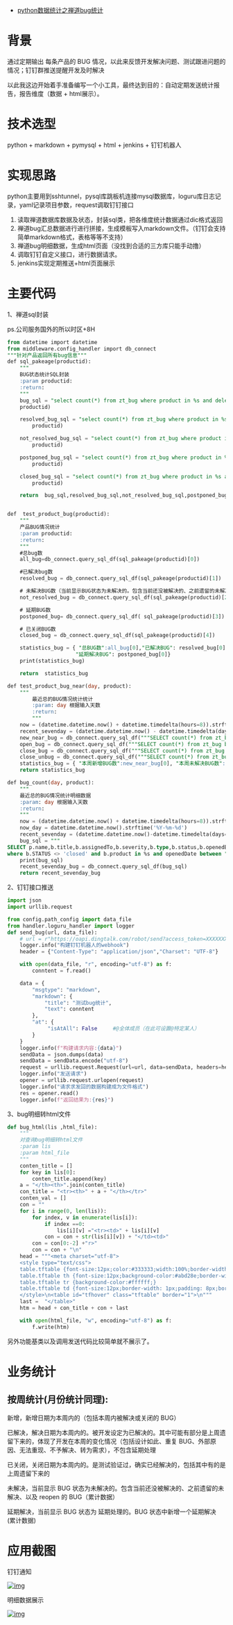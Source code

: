 - [python数据统计之禅道bug统计](https://www.cnblogs.com/judede/p/15152845.html)



# 背景

通过定期输出 每条产品的 BUG 情况，以此来反馈开发解决问题、测试跟进问题的情况；钉钉群推送提醒开发及时解决

以此我这边开始着手准备编写一个小工具，最终达到目的：自动定期发送统计报告，报告维度（数据 + html展示）。

# 技术选型

python + markdown + pymysql + html + jenkins + 钉钉机器人

# 实现思路

python主要用到sshtunnel，pysql库跳板机连接mysql数据库，loguru库日志记录，yaml记录项目参数，request调取钉钉接口

1. 读取禅道数据库数据及状态，封装sql类，把各维度统计数据通过dic格式返回
2. 禅道bug汇总数据进行进行拼接，生成模板写入markdown文件。（钉钉会支持简单markdown格式，表格等等不支持）
3. 禅道bug明细数据，生成html页面（没找到合适的三方库只能手动撸）
4. 调取钉钉自定义接口，进行数据请求。
5. jenkins实现定期推送+html页面展示

# 主要代码

1、禅道sql封装

ps.公司服务国外的所以时区+8H

```sql
from datetime import datetime
from middleware.config_handler import db_connect
"""针对产品返回所有bug信息"""
def sql_pakeage(productid):
    """
    BUG状态统计SQL封装
    :param productid:
    :return:
    """
    bug_sql = "select count(*) from zt_bug where product in %s and deleted='0'"% (
    productid)

    resolved_bug_sql = "select count(*) from zt_bug where product in %s and deleted = '0' and `status` = 'resolved' and resolution <> 'postponed' " % (
        productid)

    not_resolved_bug_sql = "select count(*) from zt_bug where product in %s  and deleted = '0' and `status` =  'active' " % (
        productid)

    postponed_bug_sql = "select count(*) from zt_bug where product in %s and deleted = '0' and `status` <> 'closed' and resolution = 'postponed' " % (
        productid)

    closed_bug_sql = "select count(*) from zt_bug where product in %s and deleted = '0' and `status` = 'closed' " % (
        productid)

    return  bug_sql,resolved_bug_sql,not_resolved_bug_sql,postponed_bug_sql,closed_bug_sql


def  test_product_bug(productid):
    """
    产品BUG情况统计
    :param productid:
    :return:
    """
    #总bug数
    all_bug=db_connect.query_sql_df(sql_pakeage(productid)[0])

    #已解决bug数
    resolved_bug = db_connect.query_sql_df(sql_pakeage(productid)[1])

    # 未解决BUG数（当前显示BUG状态为未解决的。包含当前还没被解决的、之前遗留的未解决、以及reopen的BUG（累计数据））
    not_resolved_bug = db_connect.query_sql_df(sql_pakeage(productid)[2])

    # 延期BUG数
    postponed_bug= db_connect.query_sql_df( sql_pakeage(productid)[3])

    # 已关闭BUG数
    closed_bug = db_connect.query_sql_df(sql_pakeage(productid)[4])

    statistics_bug = { "总BUG数":all_bug[0],"已解决BUG": resolved_bug[0], "未解决BUG": not_resolved_bug[0], "已关闭BUG": closed_bug[0],
                      "延期解决BUG": postponed_bug[0]}
    print(statistics_bug)

    return  statistics_bug

def test_product_bug_near(day, product):
    """
        最近总的BUG情况统计统计
        :param: day 根据输入天数
        :return:
        """
    now = (datetime.datetime.now() + datetime.timedelta(hours=8)).strftime('%Y-%m-%d %H:%M:%S') #服务器时区要 + 8h
    recent_sevenday = (datetime.datetime.now() - datetime.timedelta(days=day)).strftime("%Y-%m-%d %H:%M:%S")
    new_near_bug = db_connect.query_sql_df("""SELECT count(*) from zt_bug b where  b.product in %s and openedDate between "%s" and "%s";"""%(product, recent_sevenday, now))
    open_bug = db_connect.query_sql_df("""SELECT count(*) from zt_bug b where  b.product  in %s and  b.STATUS = "active" and openedDate between "%s" and "%s";"""%(product, recent_sevenday, now))
    close_bug = db_connect.query_sql_df("""SELECT count(*) from zt_bug b where  b.product  in %s and  b.STATUS = "closed" and openedDate between "%s" and "%s";"""%(product, recent_sevenday, now))
    close_unbug = db_connect.query_sql_df("""SELECT count(*) from zt_bug b where  b.product  in %s and  b.STATUS = "resolved" and openedDate between "%s" and "%s";"""%(product, recent_sevenday, now))
    statistics_bug = { "本周新增BUG数":new_near_bug[0], "本周未解决BUG数":open_bug[0],"本周已解决BUG数":close_bug[0],"本周已解决待验证BUG数":close_unbug[0]}
    return statistics_bug

def bug_count(day, product):
    """
    最近总的BUG情况统计明细数据
    :param: day 根据输入天数
    :return:
    """
    now = (datetime.datetime.now() + datetime.timedelta(hours=8)).strftime('%Y-%m-%d %H:%M:%S') #服务器时区要 + 8h
    now_day = datetime.datetime.now().strftime('%Y-%m-%d')
    recent_sevenday = (datetime.datetime.now()-datetime.timedelta(days=day)).strftime("%Y-%m-%d %H:%M:%S")
    bug_sql = """
SELECT p.name,b.title,b.assignedTo,b.severity,b.type,b.status,b.openedBy, CAST(openedDate AS CHAR) AS openedDate from zt_bug b left join zt_product p on b.product = p.id 
where b.STATUS <> 'closed' and b.product in %s and openedDate between "%s" and "%s";"""%(product, recent_sevenday, now)
    print(bug_sql)
    recent_sevenday_bug = db_connect.query_sql_df(bug_sql)
    return recent_sevenday_bug
```

2、钉钉接口推送

```python
import json
import urllib.request

from config.path_config import data_file
from handler.loguru_handler import logger
def send_bug(url, data_file):
    # url = r"https://oapi.dingtalk.com/robot/send?access_token=XXXXXXX"
    logger.info("构建钉钉机器人的webhook")
    header = {"Content-Type": "application/json","Charset": "UTF-8"}

    with open(data_file, "r", encoding="utf-8") as f:
        conntent = f.read()

    data = {
        "msgtype": "markdown",
        "markdown": {
            "title": "测试bug统计",
            "text": conntent
        },
        "at": {
             "isAtAll": False     #@全体成员（在此可设置@特定某人）
        }
    }
    logger.info(f"构建请求内容:{data}")
    sendData = json.dumps(data)
    sendData = sendData.encode("utf-8")
    request = urllib.request.Request(url=url, data=sendData, headers=header)
    logger.info("发送请求")
    opener = urllib.request.urlopen(request)
    logger.info("请求求发回的数据构建成为文件格式")
    res = opener.read()
    logger.info(f"返回结果为:{res}")
```

3、bug明细转html文件

```python
def bug_html(lis ,html_file):
    """
    对查询bug明细转html文件
    :param lis
    :param html_file
    """
    conten_title = []
    for key in lis[0]:
        conten_title.append(key)
    a = "</th><th>".join(conten_title)
    con_title = "<tr><th>" + a + "</th></tr>"
    conten_val = []
    con = ""
    for i in range(0, len(lis)):
        for index, v in enumerate(lis[i]):
            if index ==0:
                lis[i][v] ="<tr><td>" + lis[i][v]
            con = con + str(lis[i][v]) + "</td><td>"
        con = con[0:-2] +"r>"
        con = con + "\n"
    head = """<meta charset="utf-8">
    <style type="text/css">
    table.tftable {font-size:12px;color:#333333;width:100%;border-width: 1px;border-color: #9dcc7a;border-collapse: collapse;}
    table.tftable th {font-size:12px;background-color:#abd28e;border-width: 1px;padding: 8px;border-style: solid;border-color: #9dcc7a;text-align:left;}
    table.tftable tr {background-color:#ffffff;}
    table.tftable td {font-size:12px;border-width: 1px;padding: 8px;border-style: solid;border-color: #9dcc7a;}
    </style>\n<table id="tfhover" class="tftable" border="1">\n"""
    last =  "</table>"
    htm = head + con_title + con + last

    with open(html_file, "w", encoding="utf-8") as f:
        f.write(htm)
```

另外功能基类以及调用发送代码比较简单就不展示了。

# 业务统计

## 按周统计(月份统计同理):

新增，新增日期为本周内的（包括本周内被解决或关闭的 BUG）

已解决，解决日期为本周内的。被开发设定为已解决的。其中可能有部分是上周遗留下来的，体现了开发在本周的变化情况（包括设计如此、重复 BUG、外部原因、无法重现、不予解决、转为需求），不包含延期处理

已关闭，关闭日期为本周内的。是测试验证过，确实已经解决的，包括其中有的是上周遗留下来的

未解决，当前显示 BUG 状态为未解决的。包含当前还没被解决的、之前遗留的未解决、以及 reopen 的 BUG（累计数据）

延期解决，当前显示 BUG 状态为 延期处理的。BUG 状态中新增一个延期解决 (累计数据)

# 应用截图

钉钉通知

[![img](https://img2020.cnblogs.com/blog/2078093/202108/2078093-20210817161840426-927514422.png)](https://img2020.cnblogs.com/blog/2078093/202108/2078093-20210817161840426-927514422.png)

明细数据展示

[![img](https://img2020.cnblogs.com/blog/2078093/202108/2078093-20210817162013928-2050352434.png)](https://img2020.cnblogs.com/blog/2078093/202108/2078093-20210817162013928-2050352434.png)



 